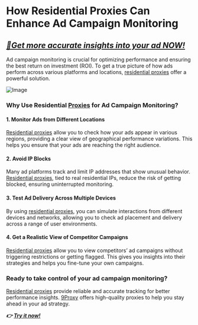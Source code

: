 # How Residential Proxies Can Enhance Ad Campaign Monitoring

## *[🌟Get more accurate insights into your ad NOW!](https://the9proxy.short.gy/home-github-james2k4)*

Ad campaign monitoring is crucial for optimizing performance and ensuring the best return on investment (ROI). To get a true picture of how ads perform across various platforms and locations, [residential proxies](https://the9proxy.short.gy/home-github-james2k4) offer a powerful solution.

![Image](https://www.searchenginejournal.com/wp-content/uploads/2025/02/click-fraud-in-lead-generation-333.png)

### Why Use Residential [Proxies](https://the9proxy.short.gy/home-github-james2k4) for Ad Campaign Monitoring?

#### 1. **Monitor Ads from Different Locations**
[Residential proxies](https://the9proxy.short.gy/home-github-james2k4) allow you to check how your ads appear in various regions, providing a clear view of geographical performance variations. This helps you ensure that your ads are reaching the right audience.

#### 2. **Avoid IP Blocks**
Many ad platforms track and limit IP addresses that show unusual behavior. [Residential proxies](https://the9proxy.short.gy/home-github-james2k4), tied to real residential IPs, reduce the risk of getting blocked, ensuring uninterrupted monitoring.

#### 3. **Test Ad Delivery Across Multiple Devices**
By using [residential proxies](https://the9proxy.short.gy/home-github-james2k4), you can simulate interactions from different devices and networks, allowing you to check ad placement and delivery across a range of user environments.

#### 4. **Get a Realistic View of Competitor Campaigns**
[Residential proxies](https://the9proxy.short.gy/home-github-james2k4) allow you to view competitors’ ad campaigns without triggering restrictions or getting flagged. This gives you insights into their strategies and helps you fine-tune your own campaigns.

### Ready to take control of your ad campaign monitoring?
[Residential proxies](https://the9proxy.short.gy/home-github-james2k4) provide reliable and accurate tracking for better performance insights. [9Proxy](https://the9proxy.short.gy/home-github-james2k4) offers high-quality proxies to help you stay ahead in your ad strategy.

***👉 [Try it now!](https://the9proxy.short.gy/pricing-github-james2k4)***
